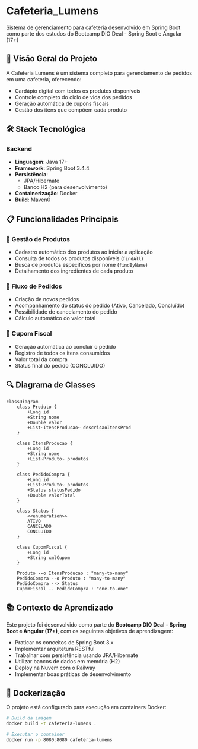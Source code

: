# Cafeteria_Lumens

Sistema de gerenciamento para cafeteria desenvolvido em Spring Boot como parte dos estudos do Bootcamp DIO Deal - Spring Boot e Angular (17+)

## 🌟 Visão Geral do Projeto

A Cafeteria Lumens é um sistema completo para gerenciamento de pedidos em uma cafeteria, oferecendo:

- Cardápio digital com todos os produtos disponíveis
- Controle completo do ciclo de vida dos pedidos
- Geração automática de cupons fiscais
- Gestão dos itens que compõem cada produto

## 🛠️ Stack Tecnológica

### Backend
- **Linguagem**: Java 17+
- **Framework**: Spring Boot 3.4.4
- **Persistência**: 
  - JPA/Hibernate
  - Banco H2 (para desenvolvimento)
- **Containerização**: Docker
- **Build**: Maven0

## 📋 Funcionalidades Principais

### 🍵 Gestão de Produtos
- Cadastro automático dos produtos ao iniciar a aplicação
- Consulta de todos os produtos disponíveis (`findAll`)
- Busca de produtos específicos por nome (`findByName`)
- Detalhamento dos ingredientes de cada produto

### 🧾 Fluxo de Pedidos
- Criação de novos pedidos
- Acompanhamento do status do pedido (Ativo, Cancelado, Concluído)
- Possibilidade de cancelamento do pedido
- Cálculo automático do valor total

### 🧾 Cupom Fiscal
- Geração automática ao concluir o pedido
- Registro de todos os itens consumidos
- Valor total da compra
- Status final do pedido (CONCLUIDO)

## 🔍 Diagrama de Classes

```mermaid
classDiagram
    class Produto {
        +Long id
        +String nome
        +Double valor
        +List~ItensProducao~ descricaoItensProd
    }

    class ItensProducao {
        +Long id
        +String nome
        +List~Produto~ produtos
    }

    class PedidoCompra {
        +Long id
        +List~Produto~ produtos
        +Status statusPedido
        +Double valorTotal
    }

    class Status {
        <<enumeration>>
        ATIVO
        CANCELADO
        CONCLUIDO
    }

    class CupomFiscal {
        +Long id
        +String xmlCupom
    }

    Produto --o ItensProducao : "many-to-many"
    PedidoCompra --o Produto : "many-to-many"
    PedidoCompra --> Status
    CupomFiscal -- PedidoCompra : "one-to-one"
```

## 📚 Contexto de Aprendizado

Este projeto foi desenvolvido como parte do **Bootcamp DIO Deal - Spring Boot e Angular (17+)**, com os seguintes objetivos de aprendizagem:

- Praticar os conceitos de Spring Boot 3.x
- Implementar arquitetura RESTful
- Trabalhar com persistência usando JPA/Hibernate
- Utilizar bancos de dados em memória (H2)
- Deploy na Nuvem com o Railway
- Implementar boas práticas de desenvolvimento

## 🐳 Dockerização

O projeto está configurado para execução em containers Docker:

```bash
# Build da imagem
docker build -t cafeteria-lumens .

# Executar o container
docker run -p 8080:8080 cafeteria-lumens
